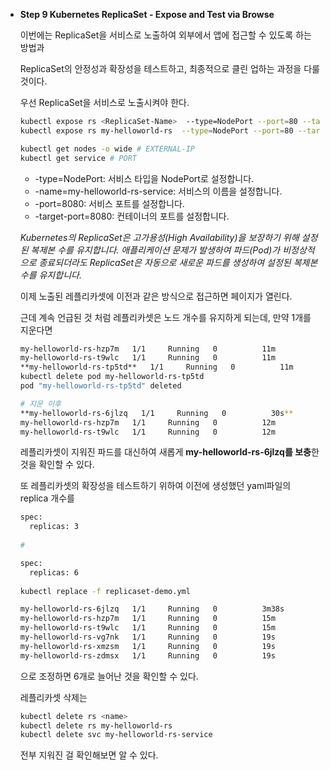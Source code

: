 - **Step 9 Kubernetes ReplicaSet - Expose and Test via Browse**
    
    
    이번에는 ReplicaSet을 서비스로 노출하여 외부에서 앱에 접근할 수 있도록 하는 방법과
    
    ReplicaSet의 안정성과 확장성을 테스트하고, 최종적으로 클린 업하는 과정을 다룰 것이다.
    
    우선 ReplicaSet을 서비스로 노출시켜야 한다.
    
    ```bash
    kubectl expose rs <ReplicaSet-Name>  --type=NodePort --port=80 --target-port=8080 --name=<Service-Name-To-Be-Created>
    kubectl expose rs my-helloworld-rs  --type=NodePort --port=80 --target-port=8080 --name=my-helloworld-rs-service
    
    kubectl get nodes -o wide # EXTERNAL-IP
    kubectl get service # PORT
    ```
    
    - -type=NodePort: 서비스 타입을 NodePort로 설정합니다.
    - -name=my-helloworld-rs-service: 서비스의 이름을 설정합니다.
    - -port=8080: 서비스 포트를 설정합니다.
    - -target-port=8080: 컨테이너의 포트를 설정합니다.
    
    *Kubernetes의 ReplicaSet은 고가용성(High Availability)을 보장하기 위해 설정된 복제본 수를 유지합니다. 애플리케이션 문제가 발생하여 파드(Pod)가 비정상적으로 종료되더라도 ReplicaSet은 자동으로 새로운 파드를 생성하여 설정된 복제본 수를 유지합니다.* 
    
    이제 노출된 레플리카셋에 이전과 같은 방식으로 접근하면 페이지가 열린다.
    
    근데 계속 언급된 것 처럼 레플리카셋은 노드 개수를 유지하게 되는데, 만약 1개를 지운다면
    
    ```bash
    my-helloworld-rs-hzp7m   1/1     Running   0          11m
    my-helloworld-rs-t9wlc   1/1     Running   0          11m
    **my-helloworld-rs-tp5td**   1/1     Running   0          11m
    kubectl delete pod my-helloworld-rs-tp5td
    pod "my-helloworld-rs-tp5td" deleted
    
    # 지운 이후
    **my-helloworld-rs-6jlzq   1/1     Running   0          30s**
    my-helloworld-rs-hzp7m   1/1     Running   0          12m
    my-helloworld-rs-t9wlc   1/1     Running   0          12m
    ```
    
    레플리카셋이 지워진 파드를 대신하여 새롭게 **my-helloworld-rs-6jlzq를 보충**한 것을 확인할 수 있다.
    
    또 레플리카셋의 확장성을 테스트하기 위하여 이전에 생성했던 yaml파일의 replica 개수를
    
    ```bash
    spec:
      replicas: 3
      
    #
    
    spec:
      replicas: 6
      
    kubectl replace -f replicaset-demo.yml
    
    my-helloworld-rs-6jlzq   1/1     Running   0          3m38s
    my-helloworld-rs-hzp7m   1/1     Running   0          15m
    my-helloworld-rs-t9wlc   1/1     Running   0          15m
    my-helloworld-rs-vg7nk   1/1     Running   0          19s
    my-helloworld-rs-xmzsm   1/1     Running   0          19s
    my-helloworld-rs-zdmsx   1/1     Running   0          19s
    ```
    
    으로 조정하면 6개로 늘어난 것을 확인할 수 있다.
    
    레플리카셋 삭제는
    
    ```bash
    kubectl delete rs <name>
    kubectl delete rs my-helloworld-rs
    kubectl delete svc my-helloworld-rs-service
    ```
    
    전부 지워진 걸 확인해보면 알 수 있다.